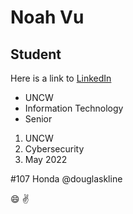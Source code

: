 # Noah Vu 
## Student
Here is a link to [LinkedIn](https://www.linkedin.com/in/noah-vu-244050150/)
* UNCW
* Information Technology
* Senior
1. UNCW
2. Cybersecurity
3. May 2022

#107
Honda
@douglaskline

:smile: :v: